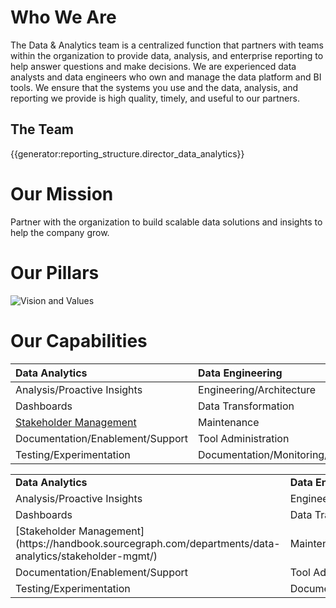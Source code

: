 # **Who We Are**

The Data & Analytics team is a centralized function that partners with teams within the organization to provide data, analysis, and enterprise reporting to help answer questions and make decisions. We are experienced data analysts and data engineers who own and manage the data platform and BI tools. We ensure that the systems you use and the data, analysis, and reporting we provide is high quality, timely, and useful to our partners.

## The Team

{{generator:reporting_structure.director_data_analytics}}

# **Our Mission**

Partner with the organization to build scalable data solutions and insights to help the company grow.

# **Our Pillars**

![Vision and Values](https://storage.googleapis.com/sourcegraph-assets/Data%20And%20Analytics%20Vision%20and%20Values.png)

# **Our Capabilities**

| <strong>Data Analytics</strong>                                                                                 | <strong>Data Engineering</strong> |
| :-------------------------------------------------------------------------------------------------------------- | :-------------------------------- |
| Analysis/Proactive Insights                                                                                     | Engineering/Architecture          |
| Dashboards                                                                                                      | Data Transformation               |
| [Stakeholder Management](https://handbook.sourcegraph.com/departments/data-analytics/stakeholder-mgmt/index.md) | Maintenance                       |
| Documentation/Enablement/Support                                                                                | Tool Administration               |
| Testing/Experimentation                                                                                         | Documentation/Monitoring/Alerts   |

<table>
  <tr>
   <td><strong>Data Analytics</strong>
   </td>
   <td><strong>Data Engineering</strong>
   </td>
  </tr>
  <tr>
   <td>Analysis/Proactive Insights
   </td>
   <td>Engineering/Architecture
   </td>
  </tr>
  <tr>
   <td>Dashboards
   </td>
   <td>Data Transformation
   </td>
  </tr>
  <tr>
   <td> [Stakeholder Management](https://handbook.sourcegraph.com/departments/data-analytics/stakeholder-mgmt/)
   </td>
   <td>Maintenance
   </td>
  </tr>
  <tr>
   <td>Documentation/Enablement/Support
   </td>
   <td>Tool Administration
   </td>
  </tr>
  <tr>
   <td>Testing/Experimentation
   </td>
   <td>Documentation/Monitoring/Alerts
   </td>
  </tr>
</table>
